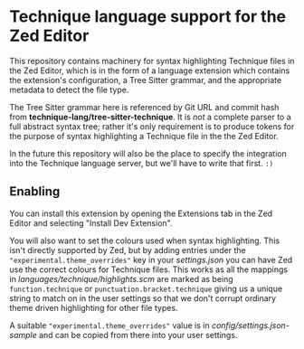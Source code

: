 # Technique language support for the Zed Editor

This repository contains machinery for syntax highlighting Technique files in
the Zed Editor, which is in the form of a language extension which contains
the extension's configuration, a Tree Sitter grammar, and the appropriate
metadata to detect the file type.

The Tree Sitter grammar here is referenced by Git URL and commit hash from
**technique-lang/tree-sitter-technique**. It is _not_ a complete parser to a
full abstract syntax tree; rather it's only requirement is to produce tokens
for the purpose of syntax highlighting a Technique file in the the Zed Editor.

In the future this repository will also be the place to specify the
integration into the Technique language server, but we'll have to write that
first. `:)`

## Enabling

You can install this extension by opening the Extensions tab in the Zed Editor
and selecting "Install Dev Extension".

You will also want to set the colours used when syntax highlighting. This isn't
directly supported by Zed, but by adding entries under the
`"experimental.theme_overrides"` key in your _settings.json_ you can have Zed
use the correct colours for Technique files. This works as all the mappings in
_languages/technique/highlights.scm_ are marked as being `function.technique`
or `punctuation.bracket.technique` giving us a unique string to match on in the
user settings so that we don't corrupt ordinary theme driven highlighting for
other file types.

A suitable `"experimental.theme_overrides"` value is in
_config/settings.json-sample_ and can be copied from there into your user
settings.
